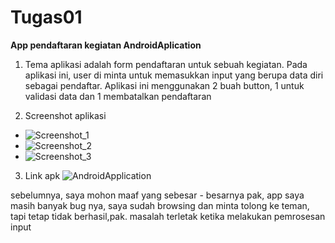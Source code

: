 # **Tugas01**

**App pendaftaran kegiatan AndroidAplication**

1. Tema aplikasi adalah form pendaftaran untuk sebuah kegiatan.
Pada aplikasi ini, user di minta untuk memasukkan input yang berupa data diri sebagai pendaftar.
Aplikasi ini menggunakan 2 buah button, 1 untuk validasi data dan 1 membatalkan pendaftaran

2. Screenshot aplikasi

* ![Screenshot_1](https://cloud.githubusercontent.com/assets/22114252/18816928/b2e13a70-837d-11e6-95cf-58ca0edfe416.png)
* ![Screenshot_2](https://cloud.githubusercontent.com/assets/22114252/18816927/b2d900ee-837d-11e6-9435-2beb9be0a706.png)
* ![Screenshot_3](https://cloud.githubusercontent.com/assets/22114252/18816927/b2d900ee-837d-11e6-9435-2beb9be0a706.png)

3. Link apk 
![AndroidApplication](https://drive.google.com/open?id=0B49rMzDG-u0ubHFzUkx4OXZGZHc)

sebelumnya, saya mohon maaf yang sebesar - besarnya pak, app saya masih banyak bug nya, saya sudah browsing dan minta tolong ke teman, tapi tetap tidak berhasil,pak.
masalah terletak ketika melakukan pemrosesan input
